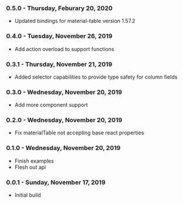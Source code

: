### 0.5.0 - Thursday, Feburary 20, 2020
* Updated bindings for material-table version 1.57.2

### 0.4.0 - Tuesday, November 26, 2019
* Add action overload to support functions

### 0.3.1 - Thursday, November 21, 2019
* Added selector capabilities to provide type safety for column fields

### 0.3.0 - Wednesday, November 20, 2019
* Add more component support

### 0.2.0 - Wednesday, November 20, 2019
* Fix materialTable not accepting base react properties

### 0.1.0 - Wednesday, November 20, 2019
* Finish examples
* Flesh out api

### 0.0.1 - Sunday, November 17, 2019
* Initial build
